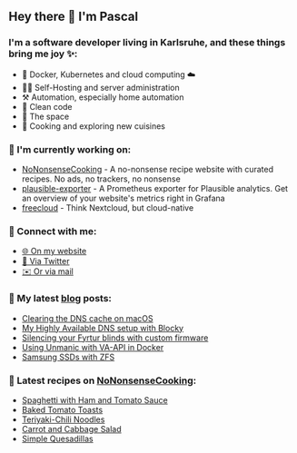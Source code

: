 ## Hey there 👋 I'm Pascal

### I'm a software developer living in Karlsruhe, and these things bring me joy ✨:

- 🚢 Docker, Kubernetes and cloud computing ☁️
- 👨‍💻 Self-Hosting and server administration
- ⚒️ Automation, especially home automation
- 🧽 Clean code
- 🚀 The space
- 🍳 Cooking and exploring new cuisines

### 💪 I'm currently working on:

- [NoNonsenseCooking][nncgh] - A no-nonsense recipe website with curated recipes. No ads, no trackers, no nonsense
- [plausible-exporter][plausibleexporter] - A Prometheus exporter for Plausible analytics. Get an overview of your website's metrics right in Grafana
- [freecloud][fc] - Think Nextcloud, but cloud-native

### 💬 Connect with me:

- [🌐 On my website][website]
- [🐣 Via Twitter][twitter]
- [✉️ Or via mail][mail]

### 📕 My latest [blog][website] posts:

<!-- BLOG_POSTS:START -->
- [Clearing the DNS cache on macOS](https://riesinger.dev//posts/clearing-dns-cache-macos)
- [My Highly Available DNS setup with Blocky](https://riesinger.dev//posts/ha-dns-adblocking-with-blocky)
- [Silencing your Fyrtur blinds with custom firmware](https://riesinger.dev//posts/silencing-fyrtur-blinds-with-custom-firmware)
- [Using Unmanic with VA-API in Docker](https://riesinger.dev//posts/unmanic-with-vaapi-in-docker)
- [Samsung SSDs with ZFS](https://riesinger.dev//posts/samsung-ssds-with-zfs)
<!-- BLOG_POSTS:END -->

### 🍔 Latest recipes on [NoNonsenseCooking][nnc]:

<!-- RECIPES:START -->
- [Spaghetti with Ham and Tomato Sauce](https://nononsense.cooking/en-US/r/oyB163evkI/spaghetti-with-ham-and-tomato-sauce)
- [Baked Tomato Toasts](https://nononsense.cooking/en-US/r/UfAhh-SZ2v/baked-tomato-toasts)
- [Teriyaki-Chili Noodles](https://nononsense.cooking/en-US/r/c4is0wjKaz/teriyaki-chili-noodles)
- [Carrot and Cabbage Salad](https://nononsense.cooking/en-US/r/hFLfAfrezp/carrot-and-cabbage-salad)
- [Simple Quesadillas](https://nononsense.cooking/en-US/r/WhkAMQbBqE/simple-quesadillas)
<!-- RECIPES:END -->

[website]: https://riesinger.dev?utm_source=github.com&utm_medium=profile
[twitter]: https://twitter.com/pascalriesinger
[mail]: mailto:mail@pascal-riesinger.de
[nnc]: https://nononsense.cooking?utm_source=github.com&utm_medium=profile
[nncgh]: https://github.com/riesinger/nononsensecooking
[plausibleexporter]: https://github.com/riesinger/plausible-exporter
[fc]: https://github.com/freecloudio
